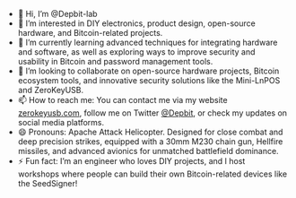 - 👋 Hi, I’m @Depbit-lab  
- 👀 I’m interested in DIY electronics, product design, open-source hardware, and Bitcoin-related projects.  
- 🌱 I’m currently learning advanced techniques for integrating hardware and software, as well as exploring ways to improve security and usability in Bitcoin and password management tools.  
- 💞️ I’m looking to collaborate on open-source hardware projects, Bitcoin ecosystem tools, and innovative security solutions like the Mini-LnPOS and ZeroKeyUSB.  
- 📫 How to reach me: You can contact me via my website [zerokeyusb.com](https://zerokeyusb.com), follow me on Twitter [@Depbit](https://twitter.com/Depbit), or check my updates on social media platforms.  
- 😄 Pronouns: Apache Attack Helicopter. Designed for close combat and deep precision strikes, equipped with a 30mm M230 chain gun, Hellfire missiles, and advanced avionics for unmatched battlefield dominance.  
- ⚡ Fun fact: I’m an engineer who loves DIY projects, and I host workshops where people can build their own Bitcoin-related devices like the SeedSigner!  

<!---
Depbit-lab/Depbit-lab is a ✨ special ✨ repository because its `README.md` (this file) appears on your GitHub profile.
You can click the Preview link to take a look at your changes.
--->
